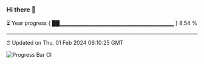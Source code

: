 ### Hi there 👋

⏳ Year progress { ██▁▁▁▁▁▁▁▁▁▁▁▁▁▁▁▁▁▁▁▁▁▁▁▁▁▁▁▁ } 8.54 %

---

⏰ Updated on Thu, 01 Feb 2024 06:10:25 GMT

![Progress Bar CI](https://github.com/Shyam-Makwana/GitHub-Actions-Demo/workflows/Progress%20Bar%20CI/badge.svg)
